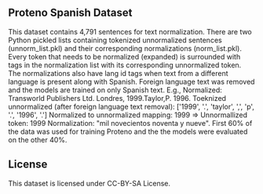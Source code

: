 ## Proteno Spanish Dataset

This dataset contains 4,791 sentences for text normalization.  There are two Python pickled lists containing tokenized unnormalized sentences (unnorm_list.pkl) and their corresponding normalizations (norm_list.pkl).  Every token that needs to be normalized (expanded) is surrounded with <error> tags in the normalization list with its corresponding unnormalized token. The normalizations also have lang id tags when text from a different language is present along with Spanish. Foreign language text was removed and the models are trained on only Spanish text. E.g., 
Normalized:  <lang id="en">Transworld Publishers Ltd. Londres,</lang> <error what="mil novecientos noventa y nueve">1999</error>.Taylor,P.<error what="mil  novecientos noventa y seis"> 1996</error>. 
Toeknized unnormalized (after foreign language text removal): ['1999', '.', 'taylor', ',', 'p', '.', '1996', '.'] 
Normalized to unnormalized mapping: <error what="mil novecientos noventa y nueve">1999</error> => Unnormallized token: 1999 Normalization: "mil novecientos noventa y nueve".
First 60% of the data was used for training Proteno and the the models were evaluated on the other 40%.

## License
This dataset is licensed under CC-BY-SA License.


